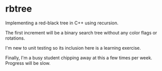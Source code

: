 # rbtree
Implementing a red-black tree in C++ using recursion.

The first increment will be a binary search tree without any color flags or rotations.

I'm new to unit testing so its inclusion here is a learning exercise.

Finally, I'm a busy student chipping away at this a few times per week. Progress will be slow.
